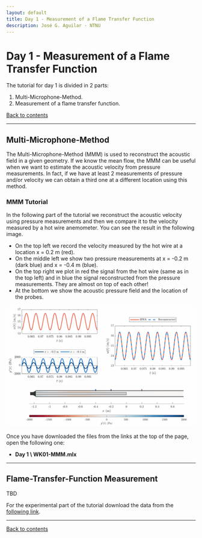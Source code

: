 ```yaml
---
layout: default
title: Day 1 - Measurement of a Flame Transfer Function
description: José G. Aguilar - NTNU
---
```

# Day 1 - Measurement of a Flame Transfer Function

The tutorial for day 1 is divided in 2 parts:
1. Multi-Microphone-Method.
2. Measurement of a flame transfer function.

[Back to contents](./)

* * *

## Multi-Microphone-Method
The Multi-Microphone-Method (MMM) is used to reconstruct the acoustic field in a given geometry. If we know the mean flow, the MMM can be useful when we want to estimate the acoustic velocity from pressure measurements. In fact, if we have at least 2 measurements of pressure and/or velocity we can obtain a third one at a different location using this method. 

### MMM Tutorial 
In the following part of the tutorial we reconstruct the acoustic velocity using pressure measurements and then we compare it to the velocity measured by a hot wire anemometer. You can see the result in the following image. 

* On the top left we record the velocity measured by the hot wire at a location x = 0.2 m (red).
* On the middle left we show two pressure measurements at x = -0.2 m (dark blue) and x = -0.4 m (blue).
* On the top right we plot in red the signal from the hot wire (same as in the top left) and in blue the signal reconstructed from the pressure measurements. They are almost on top of each other!
* At the bottom we show the acoustic pressure field and the location of the probes. 

![MMM_gif](/assets/MMM.gif)

Once you have downloaded the files from the links at the top of the page, open the following one:
*  **Day 1 \ WK01-MMM.mlx**

* * * 

## Flame-Transfer-Function Measurement


TBD

For the experimental part of the tutorial download the data from the [following link](https://bit.ly/3cu1jDt). 

* * *

[Back to contents](./)
